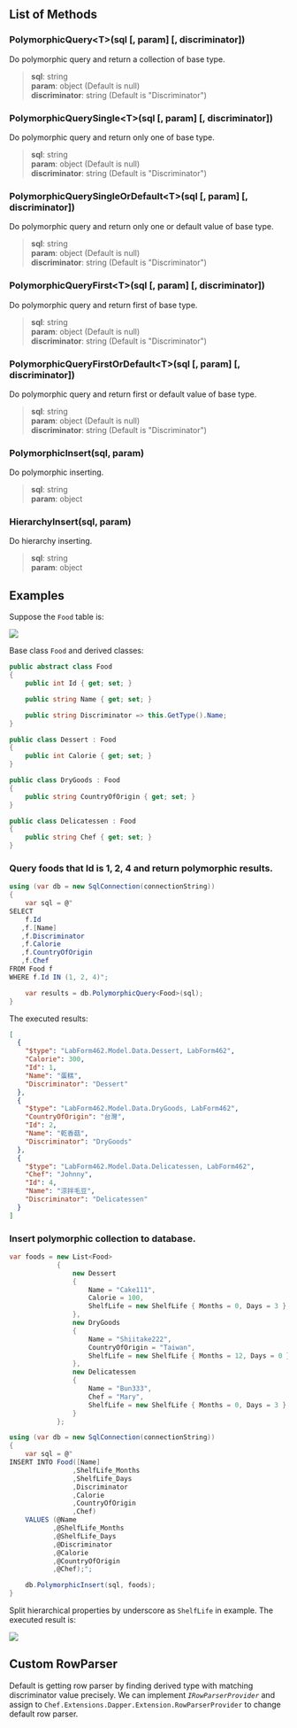 ## List of Methods

### PolymorphicQuery&lt;T&gt;(sql [, param] [, discriminator])

Do polymorphic query and return a collection of base type.

> **sql**: string<br />
> **param**: object (Default is null)<br />
> **discriminator**: string (Default is "Discriminator")

### PolymorphicQuerySingle&lt;T&gt;(sql [, param] [, discriminator])

Do polymorphic query and return only one of base type.

> **sql**: string<br />
> **param**: object (Default is null)<br />
> **discriminator**: string (Default is "Discriminator")

### PolymorphicQuerySingleOrDefault&lt;T&gt;(sql [, param] [, discriminator])

Do polymorphic query and return only one or default value of base type.

> **sql**: string<br />
> **param**: object (Default is null)<br />
> **discriminator**: string (Default is "Discriminator")

### PolymorphicQueryFirst&lt;T&gt;(sql [, param] [, discriminator])

Do polymorphic query and return first of base type.

> **sql**: string<br />
> **param**: object (Default is null)<br />
> **discriminator**: string (Default is "Discriminator")

### PolymorphicQueryFirstOrDefault&lt;T&gt;(sql [, param] [, discriminator])

Do polymorphic query and return first or default value of base type.

> **sql**: string<br />
> **param**: object (Default is null)<br />
> **discriminator**: string (Default is "Discriminator")

### PolymorphicInsert(sql, param)

Do polymorphic inserting.

> **sql**: string<br />
> **param**: object

### HierarchyInsert(sql, param)

Do hierarchy inserting.

> **sql**: string<br />
> **param**: object

## Examples

Suppose the `Food` table is:

![](https://i.imgur.com/Mw6EErT.png)

Base class `Food` and derived classes:

```cs
public abstract class Food
{
    public int Id { get; set; }

    public string Name { get; set; }

    public string Discriminator => this.GetType().Name;
}

public class Dessert : Food
{
    public int Calorie { get; set; }
}

public class DryGoods : Food
{
    public string CountryOfOrigin { get; set; }
}

public class Delicatessen : Food
{
    public string Chef { get; set; }
}
```

### Query foods that Id is 1, 2, 4 and return polymorphic results.

```cs
using (var db = new SqlConnection(connectionString))
{
    var sql = @"
SELECT
    f.Id
   ,f.[Name]
   ,f.Discriminator
   ,f.Calorie
   ,f.CountryOfOrigin
   ,f.Chef
FROM Food f
WHERE f.Id IN (1, 2, 4)";

    var results = db.PolymorphicQuery<Food>(sql);
}
```

The executed results:

```json
[
  {
    "$type": "LabForm462.Model.Data.Dessert, LabForm462",
    "Calorie": 300,
    "Id": 1,
    "Name": "蛋糕",
    "Discriminator": "Dessert"
  },
  {
    "$type": "LabForm462.Model.Data.DryGoods, LabForm462",
    "CountryOfOrigin": "台灣",
    "Id": 2,
    "Name": "乾香菇",
    "Discriminator": "DryGoods"
  },
  {
    "$type": "LabForm462.Model.Data.Delicatessen, LabForm462",
    "Chef": "Johnny",
    "Id": 4,
    "Name": "涼拌毛豆",
    "Discriminator": "Delicatessen"
  }
]
```

### Insert polymorphic collection to database.

```cs
var foods = new List<Food>
            {
                new Dessert
                {
                    Name = "Cake111",
                    Calorie = 100,
                    ShelfLife = new ShelfLife { Months = 0, Days = 3 }
                },
                new DryGoods
                {
                    Name = "Shiitake222",
                    CountryOfOrigin = "Taiwan",
                    ShelfLife = new ShelfLife { Months = 12, Days = 0 }
                },
                new Delicatessen
                {
                    Name = "Bun333",
                    Chef = "Mary",
                    ShelfLife = new ShelfLife { Months = 0, Days = 3 }
                }
            };

using (var db = new SqlConnection(connectionString))
{
    var sql = @"
INSERT INTO Food([Name]
                ,ShelfLife_Months
                ,ShelfLife_Days
                ,Discriminator
                ,Calorie
                ,CountryOfOrigin
                ,Chef)
    VALUES (@Name
           ,@ShelfLife_Months
           ,@ShelfLife_Days
           ,@Discriminator
           ,@Calorie
           ,@CountryOfOrigin
           ,@Chef);";

    db.PolymorphicInsert(sql, foods);
}
```

Split hierarchical properties by underscore as `ShelfLife` in example. The executed result is:

![](https://i.imgur.com/g5tCZJ3.png)

## Custom RowParser

Default is getting row parser by finding derived type with matching discriminator value precisely. We can implement *`IRowParserProvider`* and assign to `Chef.Extensions.Dapper.Extension.RowParserProvider` to change default row parser.
